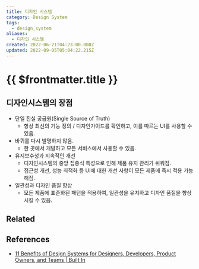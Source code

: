 ```yaml
---
title: 디자인 시스템
category: Design System
tags:
  - design_system
aliases:
  - 디자인 시스템
created: 2022-06-21T04:23:00.000Z
updated: 2022-09-05T05:04:22.215Z
---
```


# {{ $frontmatter.title }}

## 디자인시스템의 장점

- 단일 진실 공급원(Single Source of Truth)
  - 항상 최신의 기능 정의 / 디자인가이드를 확인하고, 이를 따르는 UI를 사용할 수 있음.
- 바퀴를 다시 발명하지 않음.
  - 한 곳에서 개발하고 모든 서비스에서 사용할 수 있음.
- 유지보수성과 지속적인 개선
  - 디자인시스템의 중앙 집중식 특성으로 인해 제품 유지 관리가 쉬워짐.
  - 접근성 개선, 성능 최적화 등 UI에 대한 개선 사항이 모든 제품에 즉시 적용 가능해짐.
- 일관성과 디자인 품질 향상
  - 모든 제품에 표준화된 패턴을 적용하여, 일관성을 유지하고 디자인 품질을 향상시킬 수 있음.

## Related

## References

- [11 Benefits of Design Systems for Designers, Developers, Product Owners, and Teams | Built In](https://builtin.com/design-ux/11-benefits-design-systems)
